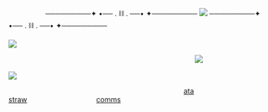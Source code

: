         ─────────✦ •── . ⛓️ . ──• ✦─────────  ![](https://komarev.com/ghpvc/?username=yvoisen&color=370c03&style=for-the-badge&label=❝+𝘀𝘂𝗯𝗷𝗲𝗰𝘁𝘀+𝗼𝗳+𝘆𝗺𝗶𝗿+❝&base=4274)  ─────────✦ •── . ⛓️ . ──• ✦─────────
  
  

![](https://cdn.discordapp.com/attachments/934596480310853685/1430390243621863575/image-135_edit_64922222294259.png?ex=68f99a39&is=68f848b9&hm=83aa18c4a35806eed520c5c74dfdefb19ef38d0379f77f12972f47b3ac34d09f&=&format=webp&quality=lossless&width=500&height=500)



  
                                      ![](https://cdn.discordapp.com/attachments/934596480310853685/1430402270427615353/Untitled146_20251021120542_edit_15942822464233.png?ex=68f9a56c&is=68f853ec&hm=de85778cd84871220b8173b37eb52405d7e3964d956112ea0d038f5513b7e454&=&format=webp&quality=lossless&width=500&height=500)


  

![](https://cdn.discordapp.com/attachments/934596480310853685/1430390243621863575/image-135_edit_64922222294259.png?ex=68f99a39&is=68f848b9&hm=83aa18c4a35806eed520c5c74dfdefb19ef38d0379f77f12972f47b3ac34d09f&=&format=webp&quality=lossless&width=500&height=500)

                                      [ata](https://yvoisen.atabook.org)               [straw](https://yvoisen.straw.page)               [comms](https://yvoisencomms.straw.page)
